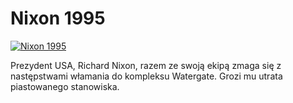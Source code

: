 Nixon 1995 
=============
[![Nixon 1995 ](http://vidos.pl/images/player.gif)](http://vidos.pl/nixon-1995)

 Prezydent USA, Richard Nixon, razem ze swoją ekipą zmaga się z następstwami włamania do kompleksu Watergate. Grozi mu utrata piastowanego stanowiska.
